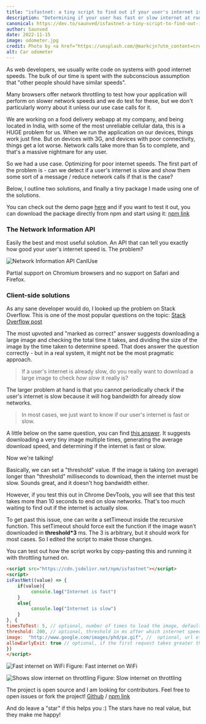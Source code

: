 ```yaml
---
title: "isfastnet: a tiny script to find out if your user's internet is fast or slow"
description: "Determining if your user has fast or slow internet at runtime"
canonical: https://dev.to/saunved/isfastnet-a-tiny-script-to-find-out-if-your-user-s-internet-is-fast-or-slow-4h84
author: Saunved
date: 2022-11-15
image: odometer.jpg
credit: Photo by <a href="https://unsplash.com/@markcjn?utm_content=creditCopyText&utm_medium=referral&utm_source=unsplash">Mark Chan</a> on <a href="https://unsplash.com/photos/black-vehicle-instrument-cluster-panel-rOtztBq2PM4?utm_content=creditCopyText&utm_medium=referral&utm_source=unsplash">Unsplash</a>
alt: Car odometer
---
```

As web developers, we usually write code on systems with good internet speeds. The bulk of our time is spent with the subconscious assumption that "other people should have similar speeds".

Many browsers offer network throttling to test how your application will perform on slower network speeds and we do test for these, but we don't particularly worry about it unless our use case calls for it.

We are working on a food delivery webapp at my company, and being located in India, with some of the most unreliable cellular data, this is a HUGE problem for us. When we run the application on our devices, things work just fine. But on devices with 3G, and devices with poor connectivity, things get a lot worse. Network calls take more than 5s to complete, and that's a massive nightmare for any user.

So we had a use case. Optimizing for poor internet speeds. The first part of the problem is - can we detect if a user's internet is slow and show them some sort of a message / reduce network calls if that is the case?

Below, I outline two solutions, and finally a tiny package I made using one of the solutions.

You can check out the demo page [here](https://saunved.github.io/isfastnet) and if you want to test it out, you can download the package directly from npm and start using it:  [npm link](https://www.npmjs.com/package/isfastnet)

### The Network Information API
Easily the best and most useful solution. An API that can tell you exactly how good your user's internet speed is. The problem?

![Network Information API CanIUse](network-info-api.png)

Partial support on Chromium browsers and no support on Safari and Firefox.

### Client-side solutions
As any sane developer would do, I looked up the problem on Stack Overflow. This is one of the most popular questions on the topic: [Stack Overflow post](https://stackoverflow.com/questions/5529718/how-to-detect-internet-speed-in-javascript)

The most upvoted and "marked as correct" answer suggests downloading a large image and checking the total time it takes, and dividing the size of the image by the time taken to determine speed. That does answer the question correctly - but in a real system, it might not be the most pragmatic approach.

> If a user's internet is already slow, do you really want to download a large image to check _how slow_ it really is?

The larger problem at hand is that you cannot periodically check if the user's internet is slow because it will hog bandwidth for already slow networks.

> In most cases, we just want to know if our user's internet is fast or slow.

A little below on the same question, you can find [this answer](https://stackoverflow.com/a/21372151/6513036). It suggests downloading a very tiny image multiple times, generating the average download speed, and determining if the internet is fast or slow.

Now we're talking!

Basically, we can set a "threshold" value. If the image is taking (on average) longer than "threshold" milliseconds to download, then the internet must be slow. Sounds great, and it doesn't hog bandwidth either.

However, if you test this out in Chrome DevTools, you will see that this test takes more than 10 seconds to end on slow networks. That's too much waiting to find out if the internet is actually slow.

To get past this issue, one can write a setTimeout inside the recursive function. This setTimeout should force exit the function if the image wasn't downloaded in **threshold*3** ms. The 3 is arbitrary, but it should work for most cases. So I edited the script to make those changes.

You can test out how the script works by copy-pasting this and running it with throttling turned on.

```html
<script src="https://cdn.jsdelivr.net/npm/isfastnet"></script>
<script>
isFastNet((value) => {
    if(value){
         console.log("Internet is fast")
    }
    else{
         console.log("Internet is slow")
    }
}, { 
timesToTest: 5, // optional, number of times to load the image, default is 5
threshold: 200, // optional, threshold in ms after which internet speed is considered slow
image:  "http://www.google.com/images/phd/px.gif", //  optional, url of the tiny image to load
allowEarlyExit: true // optional, if the first request takes greater than threshold*3 ms then the function exits with false
})
</script>
```


![Fast internet on WiFi](fast-internet-on-wifi.png)
Figure: Fast internet on WiFi


![Shows slow internet on throttling](slow-internet-throttling.png)
Figure: Slow internet on throttling

The project is open source and I am looking for contributors. Feel free to open issues or fork the project!
[Github](https://github.com/Saunved/isfastnet) / [npm link](https://www.npmjs.com/package/isfastnet)

And do leave a "star" if this helps you :)
The stars have no real value, but they make me happy!